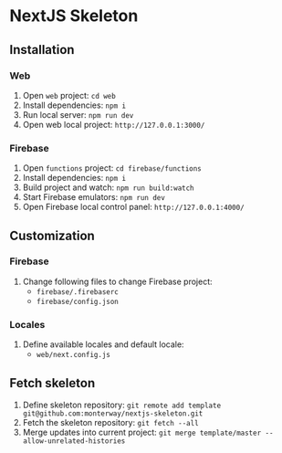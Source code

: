# NextJS Skeleton

## Installation

### Web
1. Open `web` project: `cd web`
2. Install dependencies: `npm i`
3. Run local server: `npm run dev`
4. Open web local project: `http://127.0.0.1:3000/`

### Firebase
1. Open `functions` project: `cd firebase/functions`
2. Install dependencies: `npm i`
3. Build project and watch: `npm run build:watch`
4. Start Firebase emulators: `npm run dev`
5. Open Firebase local control panel: `http://127.0.0.1:4000/`

## Customization

### Firebase
1. Change following files to change Firebase project:
   - `firebase/.firebaserc`
   - `firebase/config.json`

### Locales
1. Define available locales and default locale:
   - `web/next.config.js`

## Fetch skeleton
1. Define skeleton repository: `git remote add template git@github.com:monterway/nextjs-skeleton.git`
2. Fetch the skeleton repository: `git fetch --all`
3. Merge updates into current project: `git merge template/master --allow-unrelated-histories`
